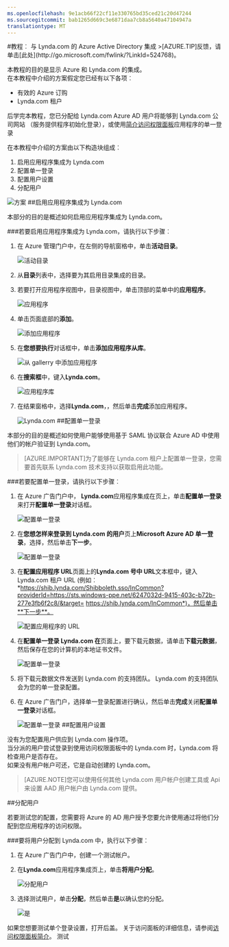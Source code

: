 ```yaml
---
ms.openlocfilehash: 9e1acb66f22cf11e330765bd35ced21c20d47244
ms.sourcegitcommit: bab1265d669c3e6871daa7cb8a5640a47104947a
translationtype: MT
---
```

<properties pageTitle="教程︰ Azure Active Directory 集成与 Lynda.com |Microsoft Azure" description="了解如何使用 Lynda.com Azure Active Directory 以启用单一登录、 自动化资源调配，和更多。" services="active-directory" authors="MarkusVi"  documentationCenter="na" manager="stevenpo"/>
<tags ms.service="active-directory" ms.devlang="na" ms.topic="article" ms.tgt_pltfrm="na" ms.workload="identity" ms.date="08/01/2015" ms.author="markvi" />
#教程︰ 与 Lynda.com 的 Azure Active Directory 集成
>[AZURE.TIP]反馈，请单击[此处](http://go.microsoft.com/fwlink/?LinkId=524768)。
  
本教程的目的是显示 Azure 和 Lynda.com 的集成。  
在本教程中介绍的方案假定您已经有以下各项︰

-   有效的 Azure 订购
-   Lynda.com 租户
  
后学完本教程，您已分配给 Lynda.com Azure AD 用户将能够到 Lynda.com 公司网站 （服务提供程序初始化登录），或使用[简介访问权限面板](https://msdn.microsoft.com/library/dn308586)应用程序的单一登录
  
在本教程中介绍的方案由以下构造块组成︰

1.  启用应用程序集成为 Lynda.com
2.  配置单一登录
3.  配置用户设置
4.  分配用户

![方案](./media/active-directory-saas-lynda-tutorial/IC781046.png "Scenario")
##启用应用程序集成为 Lynda.com
  
本部分的目的是概述如何启用应用程序集成为 Lynda.com。

###若要启用应用程序集成为 Lynda.com，请执行以下步骤︰

1.  在 Azure 管理门户中，在左侧的导航窗格中，单击**活动目录**。

    ![活动目录](./media/active-directory-saas-lynda-tutorial/IC700993.png "Active Directory")

2.  从**目录**列表中，选择要为其启用目录集成的目录。

3.  若要打开应用程序视图中，目录视图中，单击顶部的菜单中的**应用程序**。

    ![应用程序](./media/active-directory-saas-lynda-tutorial/IC700994.png "Applications")

4.  单击页面底部的**添加**。

    ![添加应用程序](./media/active-directory-saas-lynda-tutorial/IC749321.png "Add application")

5.  在**您想要执行**对话框中，单击**添加应用程序从库**。

    ![从 gallerry 中添加应用程序](./media/active-directory-saas-lynda-tutorial/IC749322.png "Add an application from gallerry")

6.  在**搜索框**中，键入**Lynda.com**。

    ![应用程序库](./media/active-directory-saas-lynda-tutorial/IC777524.png "Application Gallery")

7.  在结果窗格中，选择**Lynda.com**，，然后单击**完成**添加应用程序。

    ![Lynda.com](./media/active-directory-saas-lynda-tutorial/IC777525.png "Lynda.com")
##配置单一登录
  
本部分的目的是概述如何使用户能够使用基于 SAML 协议联合 Azure AD 中使用他们的帐户验证到 Lynda.com。

>[AZURE.IMPORTANT]为了能够在 Lynda.com 租户上配置单一登录，您需要首先联系 Lynda.com 技术支持以获取启用此功能。

###若要配置单一登录，请执行以下步骤︰

1.  在 Azure 广告门户中， **Lynda.com**应用程序集成在页上，单击**配置单一登录**来打开**配置单一登录**对话框。

    ![配置单一登录](./media/active-directory-saas-lynda-tutorial/IC777526.png "Configure single sign-on")

2.  在**您想怎样来登录到 Lynda.com 的用户**页上**Microsoft Azure AD 单一登录**，选择，然后单击**下一步**。

    ![配置单一登录](./media/active-directory-saas-lynda-tutorial/IC777527.png "Configure single sign-on")

3.  在**配置应用程序 URL**页面上的**Lynda.com 号中 URL**文本框中，键入 Lynda.com 租户 URL (例如︰ *https://shib.lynda.com/Shibboleth.sso/InCommon?providerId=https://sts.windows-ppe.net/6247032d-9415-403c-b72b-277e3fb6f2c8/&target= https://shib.lynda.com/InCommon*)，然后单击**下一步**。

    ![配置应用程序的 URL](./media/active-directory-saas-lynda-tutorial/IC781047.png "Configure app URL")

4.  在**配置单一登录 Lynda.com 在**页面上，要下载元数据，请单击**下载元数据**，然后保存在您的计算机的本地证书文件。

    ![配置单一登录](./media/active-directory-saas-lynda-tutorial/IC777529.png "Configure single sign-on")

5.  将下载元数据文件发送到 Lynda.com 的支持团队。 Lynda.com 的支持团队会为您的单一登录配置。

6.  在 Azure 广告门户，选择单一登录配置进行确认，然后单击**完成**关闭**配置单一登录**对话框。

    ![配置单一登录](./media/active-directory-saas-lynda-tutorial/IC777530.png "Configure single sign-on")
##配置用户设置
  
没有为您配置用户供应到 Lynda.com 操作项。  
当分派的用户尝试登录到使用访问权限面板中的 Lynda.com 时，Lynda.com 将检查用户是否存在。  
如果没有用户帐户可还，它是自动创建的 Lynda.com。

>[AZURE.NOTE]您可以使用任何其他 Lynda.com 用户帐户创建工具或 Api 来设置 AAD 用户帐户由 Lynda.com 提供。

##分配用户
  
若要测试您的配置，您需要将 Azure 的 AD 用户授予您要允许使用通过将他们分配到您应用程序的访问权限。

###要将用户分配到 Lynda.com 中，执行以下步骤︰

1.  在 Azure 广告门户中，创建一个测试帐户。

2.  在**Lynda.com**应用程序集成页上，单击**将用户分配**。

    ![分配用户](./media/active-directory-saas-lynda-tutorial/IC777531.png "Assign users")

3.  选择测试用户，单击**分配**，然后单击**是**以确认您的分配。

    ![是](./media/active-directory-saas-lynda-tutorial/IC767830.png "Yes")
  
如果您想要测试单个登录设置，打开后盖。 关于访问面板的详细信息，请参阅[访问权限面板简介](https://msdn.microsoft.com/library/dn308586)。
测试
